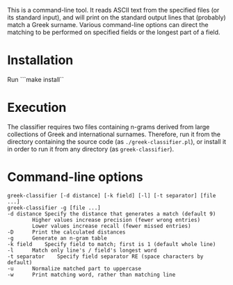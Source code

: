 This is a command-line tool. It reads ASCII text from the specified files
(or its standard input), and will print on the standard output lines
that (probably) match a Greek surname. Various command-line options can
direct the matching to be performed on specified fields or the longest
part of a field.

# Installation
Run ```make install``

# Execution
The classifier requires two files containing n-grams derived from
large collections of Greek and international surnames.
Therefore, run it from the directory containing the source code
(as ```./greek-classifier.pl```), or install it in order to run it
from any directory (as ```greek-classifier```).

# Command-line options
```
greek-classifier [-d distance] [-k field] [-l] [-t separator] [file ...]
greek-classifier -g [file ...]
-d distance	Specify the distance that generates a match (default 9)
		Higher values increase precision (fewer wrong entries)
		Lower values increase recall (fewer missed entries)
-D		Print the calculated distances
-g		Generate an n-gram table
-k field	Specify field to match; first is 1 (default whole line)
-l		Match only line's / field's longest word
-t separator	Specify field separator RE (space characters by default)
-u		Normalize matched part to uppercase
-w		Print matching word, rather than matching line
```

